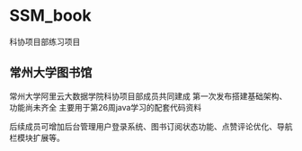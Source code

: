 # SSM_book
 科协项目部练习项目
## 常州大学图书馆

常州大学阿里云大数据学院科协项目部成员共同建成
第一次发布搭建基础架构、功能尚未齐全
主要用于第26周java学习的配套代码资料

后续成员可增加后台管理用户登录系统、图书订阅状态功能、点赞评论优化、导航栏模块扩展等。

